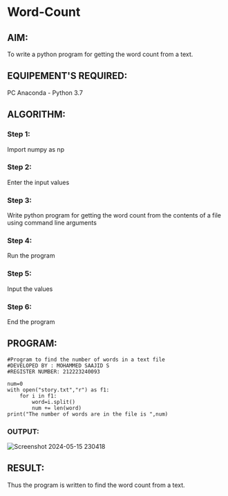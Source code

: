 # Word-Count
## AIM:
To write a python program for getting the word count from a text.
## EQUIPEMENT'S REQUIRED: 
PC
Anaconda - Python 3.7
## ALGORITHM:
 
### Step 1:

Import numpy as np

### Step 2: 

Enter the input values
 
### Step 3: 

Write python program for getting the word count from the contents of a file using command line arguments

### Step 4:

Run the program

### Step 5: 

Input the values

### Step 6: 

End the program

## PROGRAM:

```
#Program to find the number of words in a text file
#DEVELOPED BY : MOHAMMED SAAJID S
#REGISTER NUMBER: 212223240093

num=0
with open("story.txt","r") as f1:
    for i in f1:
        word=i.split()
        num += len(word)
print("The number of words are in the file is ",num)
```

### OUTPUT:


![Screenshot 2024-05-15 230418](https://github.com/Pavithranmurugan13/Word-Count/assets/163802201/afa9aa83-0602-4671-8ec5-658c589a956f)

## RESULT:

Thus the program is written to find the word count from a text.
